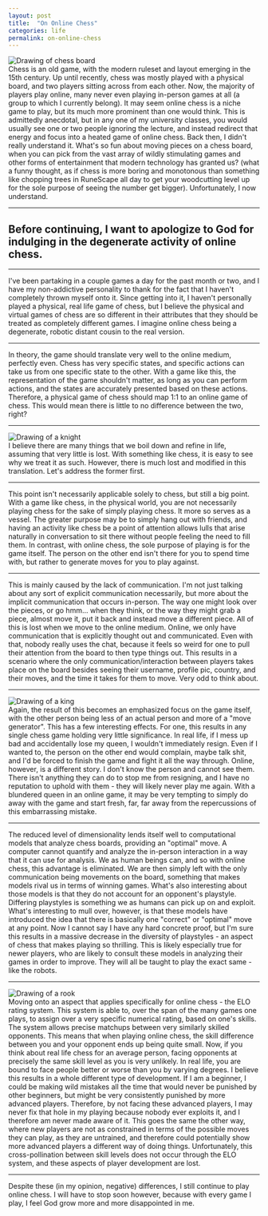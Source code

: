 ```yaml
---
layout: post
title:  "On Online Chess"
categories: life
permalink: on-online-chess
---
```

![Drawing of chess board](/assets/chess-board.jpg)  
Chess is an old game, with the modern ruleset and layout emerging in the 15th century. Up until recently, chess was mostly played with a physical board, and two players sitting across from each other. Now, the majority of players play online, many never even playing in-person games at all (a group to which I currently belong). It may seem online chess is a niche game to play, but its much more prominent than one would think. This is admittedly anecdotal, but in any one of my university classes, you would usually see one or two people ignoring the lecture, and instead redirect that energy and focus into a heated game of online chess. Back then, I didn't really understand it. What's so fun about moving pieces on a chess board, when you can pick from the vast array of wildly stimulating games and other forms of entertainment that modern technology has granted us? (what a funny thought, as if chess is more boring and monotonous than something like chopping trees in RuneScape all day to get your woodcutting level up for the sole purpose of seeing the number get bigger). Unfortunately, I now understand.

---

Before continuing, I want to apologize to God for indulging in the degenerate activity of online chess.
---
---

I've been partaking in a couple games a day for the past month or two, and I have my non-addictive personality to thank for the fact that I haven't completely thrown myself onto it. Since getting into it, I haven't personally played a physical, real life game of chess, but I believe the physical and virtual games of chess are so different in their attributes that they should be treated as completely different games. I imagine online chess being a degenerate, robotic distant cousin to the real version.

---

In theory, the game should translate very well to the online medium, perfectly even. Chess has very specific states, and specific actions can take us from one specific state to the other. With a game like this, the representation of the game shouldn't matter, as long as you can perform actions, and the states are accurately presented based on these actions. Therefore, a physical game of chess should map 1:1 to an online game of chess. This would mean there is little to no difference between the two, right?    

---

![Drawing of a knight](/assets/knight.jpg)  
I believe there are many things that we boil down and refine in life, assuming that very little is lost. With something like chess, it is easy to see why we treat it as such. However, there is much lost and modified in this translation. Let's address the former first.

---

This point isn't necessarily applicable solely to chess, but still a big point. With a game like chess, in the physical world, you are not necessarily playing chess for the sake of simply playing chess. It more so serves as a vessel. The greater purpose may be to simply hang out with friends, and having an activity like chess be a point of attention allows lulls that arise naturally in conversation to sit there without people feeling the need to fill them. In contrast, with online chess, the sole purpose of playing is for the game itself. The person on the other end isn't there for you to spend time with, but rather to generate moves for you to play against.

---

This is mainly caused by the lack of communication. I'm not just talking about any sort of explicit communication necessarily, but more about the implicit communication that occurs in-person. The way one might look over the pieces, or go hmm... when they think, or the way they might grab a piece, almost move it, put it back and instead move a different piece. All of this is lost when we move to the online medium. Online, we only have communication that is explicitly thought out and communicated. Even with that, nobody really uses the chat, because it feels so weird for one to pull their attention from the board to then type things out. This results in a scenario where the only communication/interaction between players takes place on the board besides seeing their username, profile pic, country, and their moves, and the time it takes for them to move. Very odd to think about. 

---

![Drawing of a king](/assets/king.jpg)  
Again, the result of this becomes an emphasized focus on the game itself, with the other person being less of an actual person and more of a "move generator". This has a few interesting effects. For one, this results in any single chess game holding very little significance. In real life, if I mess up bad and accidentally lose my queen, I wouldn't immediately resign. Even if I wanted to, the person on the other end would complain, maybe talk shit, and I'd be forced to finish the game and fight it all the way through. Online, however, is a different story. I don't know the person and cannot see them. There isn't anything they can do to stop me from resigning, and I have no reputation to uphold with them - they will likely never play me again. With a blundered queen in an online game, it may be very tempting to simply do away with the game and start fresh, far, far away from the repercussions of this embarrassing mistake. 

---

The reduced level of dimensionality lends itself well to computational models that analyze chess boards, providing an "optimal" move. A computer cannot quantify and analyze the in-person interaction in a way that it can use for analysis. We as human beings can, and so with online chess, this advantage is eliminated. We are then simply left with the only communication being movements on the board, something that makes models rival us in terms of winning games. What's also interesting about those models is that they do not account for an opponent's playstyle. Differing playstyles is something we as humans can pick up on and exploit. What's interesting to mull over, however, is that these models have introduced the idea that there is basically one "correct" or "optimal" move at any point. Now I cannot say I have any hard concrete proof, but I'm sure this results in a massive decrease in the diversity of playstyles - an aspect of chess that makes playing so thrilling. This is likely especially true for newer players, who are likely to consult these models in analyzing their games in order to improve. They will all be taught to play the exact same - like the robots. 

---

![Drawing of a rook](/assets/rook.jpg)  
Moving onto an aspect that applies specifically for online chess - the ELO rating system. This system is able to, over the span of the many games one plays, to assign over a very specific numerical rating, based on one's skills. The system allows precise matchups between very similarly skilled opponents. This means that when playing online chess, the skill difference between you and your opponent ends up being quite small. Now, if you think about real life chess for an average person, facing opponents at precisely the same skill level as you is very unlikely. In real life, you are bound to face people better or worse than you by varying degrees. I believe this results in a whole different type of development. If I am a beginner, I could be making wild mistakes all the time that would never be punished by other beginners, but might be very consistently punished by more advanced players. Therefore, by not facing these advanced players, I may never fix that hole in my playing because nobody ever exploits it, and I therefore am never made aware of it. This goes the same the other way, where new players are not as constrained in terms of the possible moves they can play, as they are untrained, and therefore could potentially show more advanced players a different way of doing things. Unfortunately, this cross-pollination between skill levels does not occur through the ELO system, and these aspects of player development are lost.

---
Despite these (in my opinion, negative) differences, I still continue to play online chess. I will have to stop soon however, because with every game I play, I feel God grow more and more disappointed in me.
